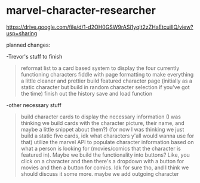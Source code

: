 # marvel-character-researcher

https://drive.google.com/file/d/1-d2OH0GSW9rASi1yqIt2zZHaEtcuilIQ/view?usp=sharing

planned changes:

-Trevor's stuff to finish
>reformat list to a card based system to display the four currently functioning characters
>fiddle with page formatting to make everything a little cleaner and prettier
>build featured character page (initially as a static character but build in random character selection if you've got the time)
>finish out the history save and load function

-other necessary stuff
>build character cards to display the necessary information (I was thinking we build cards with the character picture, their name, and maybe a little snippet about them?) (for now I was thinking we just build a static five cards, idk what characters y'all would wanna use for that)
>utilize the marvel API to populate character information based on what a person is looking for (movies/comics that the character is featured in). Maybe we build the functionality into buttons? Like, you click on a character and then there's a dropdown with a button for movies and then a button for comics. Idk for sure tho, and I think we should discuss it some more.
>maybe we add outgoing character